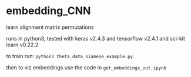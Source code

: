 # embedding_CNN
learn alignment matrix permutations 

runs in python3, tested with keras v2.4.3 and tensorflow v2.4.1 and sci-kit learn v0.22.2

to train run:
`python3 theta_data_siamese_example.py`

then to viz embeddings use the code in `get_embeddings_out.ipynb`
